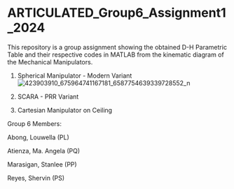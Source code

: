 # ARTICULATED_Group6_Assignment1_2024

This repository is a group assignment showing the obtained D-H Parametric Table and their respective codes in MATLAB from the kinematic diagram of the Mechanical Manipulators.

1. Spherical Manipulator - Modern Variant
   ![423903910_675964741167181_6587754639339728552_n](https://github.com/stnll/ARTICULATED_Group6_Assignment1_2024/assets/157665975/e14cee15-17e7-4643-9f3e-8efa96fadacc)

2. SCARA - PRR Variant

3. Cartesian Manipulator on Ceiling

Group 6 Members:

Abong, Louwella (PL)

Atienza, Ma. Angela (PQ)

Marasigan, Stanlee (PP)

Reyes, Shervin (PS)
